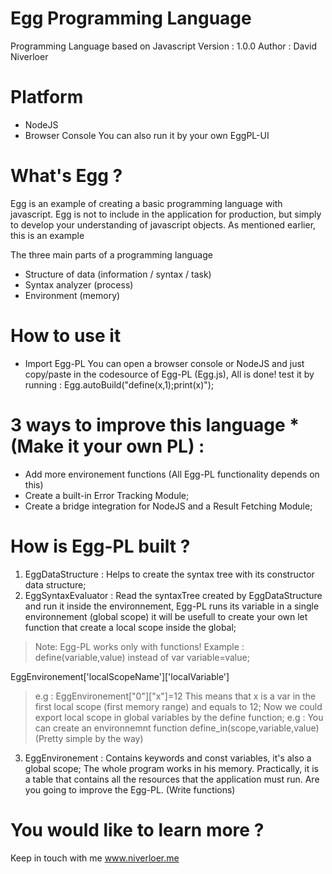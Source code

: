 # Egg Programming Language
Programming Language based on Javascript
Version : 1.0.0
Author : David Niverloer

# Platform
- NodeJS
- Browser Console
You can also run it by your own EggPL-UI

# What's Egg ?

Egg is an example of creating a basic programming language with javascript.
Egg is not to include in the application for production, but simply to develop your understanding of javascript objects. As mentioned    earlier, this is an example

The three main parts of a programming language
- Structure of data (information / syntax / task)
- Syntax analyzer (process)
- Environment (memory)

# How to use it
 - Import Egg-PL
    You can open a browser console or NodeJS and just copy/paste in the codesource of Egg-PL (Egg.js), All is done!
test it by running : Egg.autoBuild("define(x,1);print(x)");

# 3 ways to improve this language *(Make it your own PL)   : 
- Add more environement functions (All Egg-PL functionality depends on this)
- Create a built-in Error Tracking Module;
- Create a bridge integration for NodeJS and a Result Fetching Module;
    
# How is Egg-PL built ?
1. EggDataStructure	: Helps to create the syntax tree with its constructor data structure;
2. EggSyntaxEvaluator	: Read the syntaxTree created by EggDataStructure and run it inside the environnement, Egg-PL runs its variable in a single environnement (global scope) it will be  usefull to create your own let function that create a local scope inside the global;
>Note: Egg-PL works only with functions!
>Example : define(variable,value) instead of var variable=value;
 
EggEnvironement['localScopeName']['localVariable']
>e.g : EggEnvironement["0"]["x"]=12 
>This means that x is a var in the first local scope (first memory range) and equals to 12;
>Now we could export local scope in global variables by the define function;
>e.g : You can create an environnemnt function define_in(scope,variable,value) (Pretty simple by the way)

3. EggEnvironement : Contains keywords and const variables, it's also a global scope;
The whole program works in his memory. Practically, it is a table that contains all the resources that the 
application must run. Are you going to improve the Egg-PL. (Write functions)

# You would like to learn more ?
  Keep in touch with me www.niverloer.me
